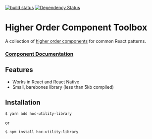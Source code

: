[![build status](https://secure.travis-ci.org/survivejs/react-component-boilerplate.svg)](http://travis-ci.org/survivejs/react-component-boilerplate) [![Dependency Status](https://david-dm.org/survivejs/react-component-boilerplate.svg)](https://david-dm.org/survivejs/react-component-boilerplate)

# Higher Order Component Toolbox

A collection of [higher order components](https://reactjs.org/docs/higher-order-components.html) for common React patterns.

### [Component Documentation](https://mattfwood.github.io/hoc-toolbox/)

## Features

- Works in React and React Native
- Small, barebones library (less than 5kb compiled)

## Installation

```
$ yarn add hoc-utility-library
```
or
```
$ npm install hoc-utility-library
```
